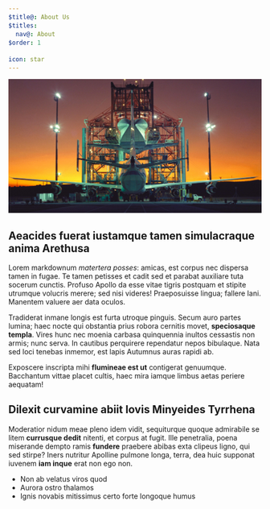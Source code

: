 ```yaml
---
$title@: About Us
$titles:
  nav@: About
$order: 1

icon: star
---
```

[![Image credit: NASA](/static/images/banner1.jpg)](http://www.nasa.gov/centers/dryden/multimedia/imagegallery/Shuttle-Misc/index.html#lowerAccordion-set1-slide3)

## Aeacides fuerat iustamque tamen simulacraque anima Arethusa

Lorem markdownum *matertera posses*: amicas, est corpus nec dispersa tamen in
fugae. Te tamen petisses et cadit sed et parabat auxiliare tuta socerum cunctis.
Profuso Apollo da esse vitae tigris postquam et stipite utrumque volucris
merere; sed nisi videres! Praeposuisse lingua; fallere Iani. Manentem valuere
aer data oculos.

Tradiderat inmane longis est furta utroque pinguis. Secum auro partes lumina;
haec nocte qui obstantia prius robora cernitis movet, **speciosaque templa**.
Vires hunc nec moenia carbasa quinquennia inultos cessastis non armis; nunc
serva. In cautibus perquirere rependatur nepos bibulaque. Nata sed loci tenebas
inmemor, est lapis Autumnus auras rapidi ab.

Exposcere inscripta mihi **flumineae est ut** contigerat genuumque. Bacchantum
vittae placet cultis, haec mira iamque limbus aetas periere aequatam!

## Dilexit curvamine abiit Iovis Minyeides Tyrrhena

Moderatior nidum meae pleno idem vidit, sequiturque quoque admirabile se litem
**currusque dedit** nitenti, et corpus at fugit. Ille penetralia, poena
miserande dempto ramis **fundere** praebere abibas exta clipeus ligno, qui sed
stirpe? Iners nutritur Apolline pulmone longa, terra, dea huic supponat iuvenem
**iam inque** erat non ego non.

- Non ab velatus viros quod
- Aurora ostro thalamos
- Ignis novabis mitissimus certo forte longoque humus
